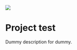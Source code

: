 ![](https://raw.githubusercontent.com/PositionV2024/Test/refs/heads/main/media/Screenshot%202024-09-20%20222410.png)
# Project test
Dummy description for dummy.


